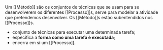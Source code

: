 Um [[Método]] são os conjuntos de técnicas que se usam para se desenvolverem os diferentes [[Processo]]s, serve para modelar a atividade que pretendemos desenvolver. Os [[Método]]s estão subentendidos nos [[Processo]]s.

- conjunto de técnicas para executar uma determinada tarefa;
- especifica a **forma como uma tarefa é executada**;
- encerra em si um [[Processo]].

